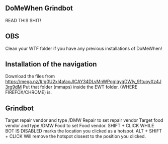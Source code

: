 ## DoMeWhen Grindbot

READ THIS SHIT!

## OBS
Clean your WTF folder if you have any previous installations of DoMeWhen!

## Installation of the navigation
Download the files from https://mega.nz/#!g0U2xI4a!aoJICAY34DLvMnWPqgIqygDWIy_91tuoyXz4J3rg9dM
Put that folder (mmaps) inside the EWT folder. (WHERE FIREFOX/CHROME) is.

## Grindbot
Target repair vendor and type /DMW Repair to set repair vendor
Target food vendor and type /DMW Food to set Food vendor.
SHIFT + CLICK WHILE BOT IS DISABLED marks the location you clicked as a hotspot.
ALT + SHIFT + CLICK Will remove the hotspot closest to the position you clicked.
